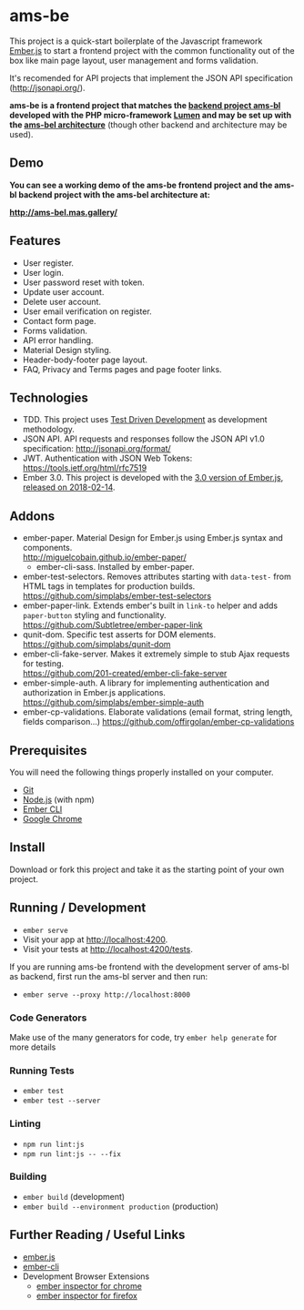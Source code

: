 
# ams-be

This project is a quick-start boilerplate of the Javascript framework 
[Ember.js](https://www.emberjs.com/) to start a frontend project with the common
functionality out of the box like main page layout, user management and forms
validation.

It's recomended for API projects that implement the JSON API specification (http://jsonapi.org/).

**ams-be is a frontend project that matches the [backend project ams-bl](https://github.com/AMS777/ams-bl) 
developed with the PHP micro-framework [Lumen](https://lumen.laravel.com/) and
may be set up with the [ams-bel architecture](https://github.com/AMS777/ams-bel)** 
(though other backend and architecture may be used).


## Demo

**You can see a working demo of the ams-be frontend project and the ams-bl 
backend project with the ams-bel architecture at:**

**http://ams-bel.mas.gallery/**


## Features

- User register.
- User login.
- User password reset with token.
- Update user account.
- Delete user account.
- User email verification on register.
- Contact form page.
- Forms validation.
- API error handling.
- Material Design styling.
- Header-body-footer page layout.
- FAQ, Privacy and Terms pages and page footer links.


## Technologies

- TDD. This project uses [Test Driven Development](https://www.agilealliance.org/glossary/tdd/)
as development methodology.
- JSON API. API requests and responses follow the JSON API v1.0 specification:
http://jsonapi.org/format/
- JWT. Authentication with JSON Web Tokens: https://tools.ietf.org/html/rfc7519
- Ember 3.0. This project is developed with the 
[3.0 version of Ember.js](https://www.emberjs.com/blog/2017/10/03/the-road-to-ember-3-0.html),
[released on 2018-02-14](https://www.emberjs.com/blog/2018/02/14/ember-3-0-released.html).


## Addons

- ember-paper. Material Design for Ember.js using Ember.js syntax and components.  
  http://miguelcobain.github.io/ember-paper/
  - ember-cli-sass. Installed by ember-paper.
- ember-test-selectors. Removes attributes starting with `data-test-` from HTML
tags in templates for production builds. 
  https://github.com/simplabs/ember-test-selectors
- ember-paper-link. Extends ember's built in `link-to` helper and adds
`paper-button` styling and functionality.  
  https://github.com/Subtletree/ember-paper-link
- qunit-dom. Specific test asserts for DOM elements.  
  https://github.com/simplabs/qunit-dom
- ember-cli-fake-server. Makes it extremely simple to stub Ajax requests for testing.  
  https://github.com/201-created/ember-cli-fake-server
- ember-simple-auth. A library for implementing authentication and authorization in 
Ember.js applications.  
  https://github.com/simplabs/ember-simple-auth
- ember-cp-validations. Elaborate validations (email format, string length,
fields comparison...)
  https://github.com/offirgolan/ember-cp-validations


## Prerequisites

You will need the following things properly installed on your computer.

* [Git](https://git-scm.com/)
* [Node.js](https://nodejs.org/) (with npm)
* [Ember CLI](https://ember-cli.com/)
* [Google Chrome](https://google.com/chrome/)


## Install

Download or fork this project and take it as the starting point of your own project.


## Running / Development

* `ember serve`
* Visit your app at [http://localhost:4200](http://localhost:4200).
* Visit your tests at [http://localhost:4200/tests](http://localhost:4200/tests).

If you are running ams-be frontend with the development server of ams-bl as backend,
first run the ams-bl server and then run:

* `ember serve --proxy http://localhost:8000`


### Code Generators

Make use of the many generators for code, try `ember help generate` for more details


### Running Tests

* `ember test`
* `ember test --server`


### Linting

* `npm run lint:js`
* `npm run lint:js -- --fix`


### Building

* `ember build` (development)
* `ember build --environment production` (production)


## Further Reading / Useful Links

* [ember.js](https://emberjs.com/)
* [ember-cli](https://ember-cli.com/)
* Development Browser Extensions
  * [ember inspector for chrome](https://chrome.google.com/webstore/detail/ember-inspector/bmdblncegkenkacieihfhpjfppoconhi)
  * [ember inspector for firefox](https://addons.mozilla.org/en-US/firefox/addon/ember-inspector/)
